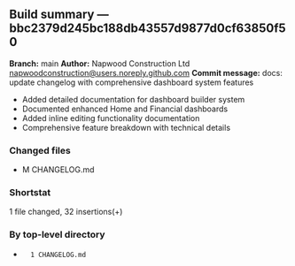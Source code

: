 ## Build summary — bbc2379d245bc188db43557d9877d0cf63850f50

**Branch:** main **Author:** Napwood Construction Ltd <napwoodconstruction@users.noreply.github.com>
**Commit message:** docs: update changelog with comprehensive dashboard system features

- Added detailed documentation for dashboard builder system
- Documented enhanced Home and Financial dashboards
- Added inline editing functionality documentation
- Comprehensive feature breakdown with technical details

### Changed files

- M CHANGELOG.md

### Shortstat

1 file changed, 32 insertions(+)

### By top-level directory

-       1 CHANGELOG.md
